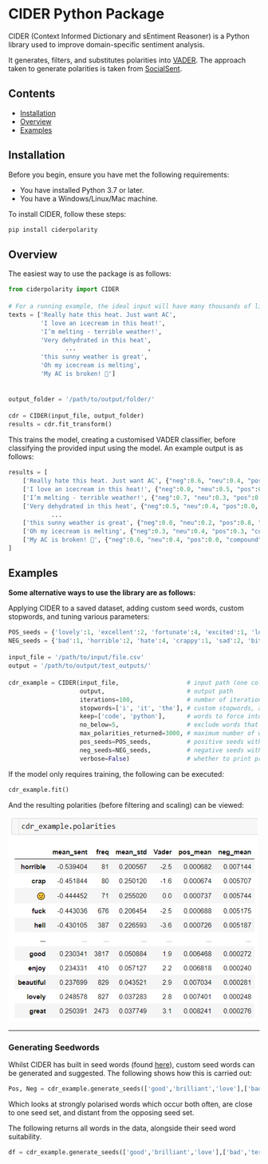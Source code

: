 # CIDER Python Package

CIDER (Context Informed Dictionary and sEntiment Reasoner) is a Python library used to improve domain-specific sentiment analysis.

It generates, filters, and substitutes polarities into [VADER](https://github.com/cjhutto/vaderSentiment/). 
The approach taken to generate polarities is taken from [SocialSent](https://github.com/williamleif/socialsent).

## Contents

- [Installation](#installation)
- [Overview](#overview)
- [Examples](#examples)


## Installation

Before you begin, ensure you have met the following requirements:

* You have installed Python 3.7 or later.
* You have a Windows/Linux/Mac machine.

To install CIDER, follow these steps:

```bash
pip install ciderpolarity
```

## Overview

The easiest way to use the package is as follows:

```python
from ciderpolarity import CIDER

# For a running example, the ideal input will have many thousands of lines.
texts = ['Really hate this heat. Just want AC',
         'I love an icecream in this heat!',
         'I’m melting - terrible weather!',
         'Very dehydrated in this heat',
                ...                    ,
         'this sunny weather is great',
         'Oh my icecream is melting',
         'My AC is broken! 🥵']


output_folder = '/path/to/output/folder/'

cdr = CIDER(input_file, output_folder)
results = cdr.fit_transform()
```

This trains the model, creating a customised VADER classifier, before classifying the provided input using the model. An example output is as follows:

```python
results = [
    ['Really hate this heat. Just want AC', {"neg":0.6, "neu":0.4, "pos":0.0, "compound":-0.6}],
    ['I love an icecream in this heat!', {"neg":0.0, "neu":0.5, "pos":0.5, "compound":0.6}],
    ['I’m melting - terrible weather!', {"neg":0.7, "neu":0.3, "pos":0.0, "compound":-0.7}],
    ['Very dehydrated in this heat', {"neg":0.5, "neu":0.4, "pos":0.0, "compound":-0.5}],
            ...
    ['this sunny weather is great', {"neg":0.0, "neu":0.2, "pos":0.8, "compound":0.7}],
    ['Oh my icecream is melting', {"neg":0.3, "neu":0.4, "pos":0.3, "compound":0.0}],
    ['My AC is broken! 🥵', {"neg":0.6, "neu":0.4, "pos":0.0, "compound":-0.6}]
]

```

## Examples
**Some alternative ways to use the library are as follows:**

Applying CIDER to a saved dataset, adding custom seed words, custom stopwords, and tuning various parameters:

```python
POS_seeds = {'lovely':1, 'excellent':2, 'fortunate':4, 'excited':1, 'loves':2, '♥':1, '🙂':2}
NEG_seeds = {'bad':1, 'horrible':2, 'hate':4, 'crappy':1, 'sad':2, 'bitch':1, 'hates':2}

input_file = '/path/to/input/file.csv'
output = '/path/to/output/test_outputs/'

cdr_example = CIDER(input_file,                   # input path (one column csv file where each row is a text entry)
                    output,                       # output path
                    iterations=100,               # number of iterations for bootstrapped label propagation
                    stopwords=['i', 'it', 'the'], # custom stopwords, alternativly set as 'default' for the nltk set
                    keep=['code', 'python'],      # words to force into the final lexicon
                    no_below=5,                   # exclude words that occur fewer times than this
                    max_polarities_returned=3000, # maximum number of words returned
                    pos_seeds=POS_seeds,          # positive seeds with custom weighting
                    neg_seeds=NEG_seeds,          # negative seeds with custom weighting
                    verbose=False)                # whether to print progress or not
```

If the model only requires training, the following can be executed:

```python
cdr_example.fit()
```

And the resulting polarities (before filtering and scaling) can be viewed:

<img src="https://github.com/jcy204/ciderPolarity/blob/main/cdr_out_example.png?raw=true" alt="drawing" width="500"/>

___

### Generating Seedwords

Whilst CIDER has built in seed words (found [here](CIDER/suggest_seeds.py)), custom seed words can be generated and suggested. The following shows how this is carried out:

```python
Pos, Neg = cdr_example.generate_seeds(['good','brilliant','love'],['bad','terrible','hate'], n=20, sentiment = True)
```
Which looks at strongly polarised words which occur both often, are close to one seed set, and distant from the opposing seed set.

The following returns all words in the data, alongside their seed word suitability.
```python
df = cdr_example.generate_seeds(['good','brilliant','love'],['bad','terrible','hate'], return_all = True, sentiment = True)
```
